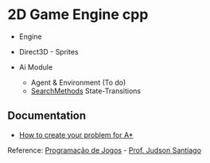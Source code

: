# 2D Game Engine cpp

* Engine

* Direct3D - Sprites

* Ai Module
  * Agent & Environment (To do)
  * [SearchMethods](https://github.com/HenrickyL/game-engine-2d-cpp/blob/17-ai-initial/DXUT/DXUT/SearchMethods.h) State-Transitions




## Documentation

- [How to create your problem for A*](DXUT/DXUT/HowToCreateYourProblemAStar.md)


Reference: [Programação de Jogos](https://www.youtube.com/watch?v=EuQyOyN6keA&list=PLX6Nyaq0ebfjfo4PlkAcKRxR66qXZk899) - [Prof. Judson Santiago](https://www.linkedin.com/in/judson-santiago-bb83661b2/)